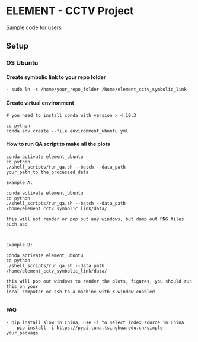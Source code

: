 # ELEMENT - CCTV Project

Sample code for users

## Setup

### OS Ubuntu
#### Create symbolic link to your repo folder
    - sudo ln -s /home/your_repo_folder /home/element_cctv_symbolic_link

#### Create virtual environment
```
# you need to install conda with version > 4.10.3

cd python
conda env create --file environment_ubuntu.yml

```


#### How to run QA script to make all the plots
```
conda activate element_ubuntu
cd python
./shell_scripts/run_qa.sh --batch --data_path your_path_to_the_processed_data

Example A:

conda activate element_ubuntu
cd python
./shell_scripts/run_qa.sh --batch --data_path /home/element_cctv_symbolic_link/data/

this will not render or pop out any windows, but dump out PNG files such as:



Example B:

conda activate element_ubuntu
cd python
./shell_scripts/run_qa.sh --data_path /home/element_cctv_symbolic_link/data/

this will pop out windows to render the plots, figures, you should run this on your
local computer or ssh to a machine with X-window enabled


```

#### FAQ
    - pip install slow in China, use -i to select index source in China
        pip install -i https://pypi.tuna.tsinghua.edu.cn/simple your_package